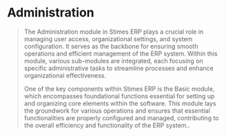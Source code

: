 # Administration 
>The Administration module in Stimes ERP plays a crucial role in managing user access, organizational settings, and system configuration. It serves as the backbone for ensuring smooth operations and efficient management of the ERP system. Within this module, various sub-modules are integrated, each focusing on specific administrative tasks to streamline processes and enhance organizational effectiveness.
>
>One of the key components within Stimes ERP is the Basic module, which encompasses foundational functions essential for setting up and organizing core elements within the software. This module lays the groundwork for various operations and ensures that essential functionalities are properly configured and managed, contributing to the overall efficiency and functionality of the ERP system..
